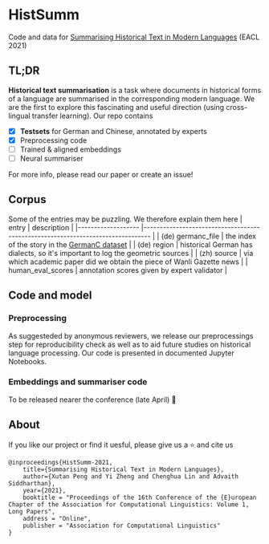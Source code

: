 # HistSumm
Code and data for [Summarising Historical Text in Modern Languages](https://arxiv.org/pdf/2101.10759.pdf) (EACL 2021)

## TL;DR
**Historical text summarisation** is a task where documents in historical forms of a language are summarised in the corresponding modern language. We are the first to explore this fascinating and useful direction (using cross-lingual transfer learning). Our repo contains
 - [x] **Testsets** for German and Chinese, annotated by experts
 - [x] Preprocessing code
 - [ ] Trained & aligned embeddings
 - [ ] Neural summariser
 
For more info, please read our paper or create an issue!

## Corpus
Some of the entries may be puzzling. We therefore explain them here
| entry             	| description                                                                    	|
|-------------------	|--------------------------------------------------------------------------------	|
| (de) germanc_file 	| the index of the story in the [GermanC dataset](http://hdl.handle.net/20.500.12024/2544)                               	|
| (de) region       	| historical German has dialects, so it's important to log the geometric sources 	|
| (zh) source       	| via which academic paper did we obtain the piece of Wanli Gazette news         	|
| human_eval_scores 	| annotation scores given by expert validator                                    	|


## Code and model
### Preprocessing
As suggesteded by anonymous reviewers, we release our preprocessings step for reproducibility check as well as to aid future studies on historical language processing. Our code is presented in documented Jupyter Notebooks.

### Embeddings and summariser code
To be released nearer the conference (late April) :eyes:

## About
If you like our project or find it uesful, please give us a :star: and cite us
```
@inproceedings{HistSumm-2021,
    title={Summarising Historical Text in Modern Languages}, 
    author={Xutan Peng and Yi Zheng and Chenghua Lin and Advaith Siddharthan},
    year={2021},
    booktitle = "Proceedings of the 16th Conference of the {E}uropean Chapter of the Association for Computational Linguistics: Volume 1, Long Papers",
    address = "Online",
    publisher = "Association for Computational Linguistics"
}
```
